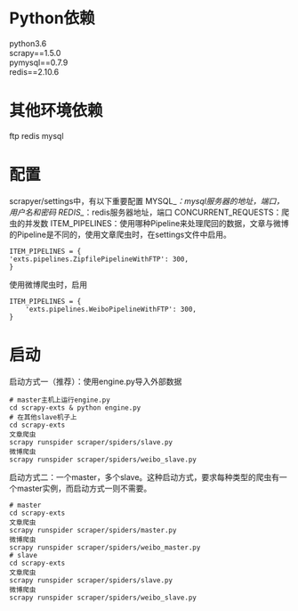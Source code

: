 # Python依赖
python3.6       
scrapy==1.5.0   
pymysql==0.7.9  
redis==2.10.6   

# 其他环境依赖
ftp
redis
mysql


# 配置
scrapyer/settings中，有以下重要配置
MYSQL_*：mysql服务器的地址，端口，用户名和密码
REDIS_*：redis服务器地址，端口
CONCURRENT_REQUESTS：爬虫的并发数
ITEM_PIPELINES：使用哪种Pipeline来处理爬回的数据，文章与微博的Pipeline是不同的，使用文章爬虫时，在settings文件中启用。
```
ITEM_PIPELINES = {
'exts.pipelines.ZipfilePipelineWithFTP': 300,
}
```
使用微博爬虫时，启用
```
ITEM_PIPELINES = {
    'exts.pipelines.WeiboPipelineWithFTP': 300,
}
```

# 启动
启动方式一（推荐）：使用engine.py导入外部数据
```
# master主机上运行engine.py
cd scrapy-exts & python engine.py
# 在其他slave机子上
cd scrapy-exts
文章爬虫
scrapy runspider scraper/spiders/slave.py
微博爬虫
scrapy runspider scraper/spiders/weibo_slave.py 
```
启动方式二：一个master，多个slave。这种启动方式，要求每种类型的爬虫有一个master实例，而启动方式一则不需要。
```
# master
cd scrapy-exts
文章爬虫
scrapy runspider scraper/spiders/master.py 
微博爬虫
scrapy runspider scraper/spiders/weibo_master.py 
# slave
cd scrapy-exts
文章爬虫
scrapy runspider scraper/spiders/slave.py
微博爬虫
scrapy runspider scraper/spiders/weibo_slave.py 